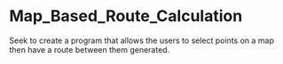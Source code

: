 # Map_Based_Route_Calculation
Seek to create a program that allows the users to select points on a map then have a route between them generated.
